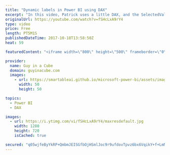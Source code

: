 ```yaml
---
title: "Dynamic labels in Power BI using DAX"
excerpt: "In this video, Patrick uses a little DAX, and the SelectedValue function, to get you some dynamic labels in your Power BI reports.  For more information about SelectedValue, check out Marco Russo's blog on the function - https://www.sqlbi.com/articles/using-the-selectedvalue-function-in-dax/  LET'S CONNECT!"
originalUrl: https://youtube.com/watch?v=fSHcLxA9rY4
type: video
price: Free
length: PT5M1S
publishedDateTime: 2017-10-18T13:58:50Z
heat: 59

featuredContent: "<iframe width=\"800\" height=\"500\" frameborder=\"0\" src=\"https://www.youtube.com/embed/fSHcLxA9rY4\" allow=\"accelerometer; autoplay; encrypted-media; gyroscope; picture-in-picture\" allowfullscreen></iframe>"

provider:
  name: Guy in a Cube
  domain: guyinacube.com
  images:
    - url: https://smartableai.github.io/microsoft-power-bi/assets/images/organizations/guyinacube.com-50x50.jpg
      width: 50
      height: 50

topics:
  - Power BI
  - DAX

images:
  - url: https://i.ytimg.com/vi/fSHcLxA9rY4/maxresdefault.jpg
    width: 1280
    height: 720
    isCached: true

secured: "q05wjfeByYkRP+QmbmJEISGfbOjHSmlJoc9r9ufdovTpvz6bx6VqikY+f+LmMzGbi3cpPBZEGS2IMNsgAmNW+UuZ0SQQTEVNBjLv3327zeOEIQbwYNtXBMDI+bo6cDzLBBCz7x/KngzIdYNjq1mFsPCpqUCuuFRNaJWUO2VhUlyvdsSCEw4CEqGgdrHgExJEQmMweh4KKASOnwFMxUypbcNx7VCPmUmXmVW3zWvTaPJFIbo9YPkmb6IgUctedgcoIKy7cuf1kN4OM3+ExFq92eo2zw/rmPV7EYRSdnE/7ztT9Tp+Dr5yhK89CHAhh5Y/IPMBwbvferBVJu4Nvzn2OcATVXWEEXkicl5bDAa0J7+Asgvj0lDRz0x0YKlbWlB/WkaCE6oESSGubU6iFXTb3X7T63HKbYtjRMv0wJj1CUU=;5eWhwlSqfqYt+VVNDimnww=="
---
```


